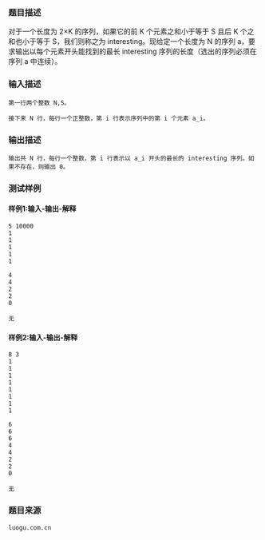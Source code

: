 ### 题目描述

对于一个长度为 2×K 的序列，如果它的前 K 个元素之和小于等于 S 且后 K 个之和也小于等于 S，我们则称之为 interesting。现给定一个长度为 N 的序列 a，要求输出以每个元素开头能找到的最长 interesting 序列的长度（选出的序列必须在序列 a 中连续）。

### 输入描述

```
第一行两个整数 N,S。

接下来 N 行，每行一个正整数，第 i 行表示序列中的第 i 个元素 a_i。
```
### 输出描述

```
输出共 N 行，每行一个整数，第 i 行表示以 a_i 开头的最长的 interesting 序列。如果不存在，则输出 0。
```

### 测试样例
#### 样例1:输入-输出-解释

```
5 10000
1
1
1
1
1
```
```
4
4
2
2
0
```
```
无
```
#### 样例2:输入-输出-解释

```
8 3
1
1
1
1
1
1
1
1
```
```
6
6
6
4
4
2
2
0
```
```
无
```
### 题目来源  
`luogu.com.cn`